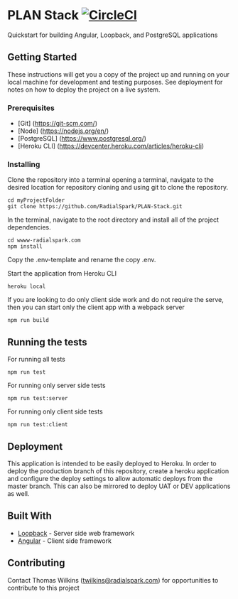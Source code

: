 # PLAN Stack [![CircleCI](https://circleci.com/gh/RadialSpark/PLAN-Stack.svg?style=svg&circle-token=0052a6d9e642906f6612bc339d6d007b70a7e2c3)](https://circleci.com/gh/RadialSpark/PLAN-Stack)

Quickstart for building Angular, Loopback, and PostgreSQL applications

## Getting Started

These instructions will get you a copy of the project up and running on your local machine for development and testing purposes. See deployment for notes on how to deploy the project on a live system.

### Prerequisites

* [Git] (https://git-scm.com/)
* [Node] (https://nodejs.org/en/)
* [PostgreSQL] (https://www.postgresql.org/)
* [Heroku CLI] (https://devcenter.heroku.com/articles/heroku-cli)

### Installing

Clone the repository into a terminal opening a terminal, navigate to the desired location for repository cloning and using git to clone the repository.

```
cd myProjectFolder
git clone https://github.com/RadialSpark/PLAN-Stack.git
```

In the terminal, navigate to the root directory and install all of the project dependencies.

```
cd wwww-radialspark.com
npm install
```

Copy the .env-template and rename the copy .env.

Start the application from Heroku CLI

```
heroku local
```

If you are looking to do only client side work and do not require the serve, then you can start only the client app with a webpack server
```
npm run build
```

## Running the tests

For running all tests

```
npm run test
```

For running only server side tests

```
npm run test:server
```

For running only client side tests

```
npm run test:client
```

## Deployment

This application is intended to be easily deployed to Heroku. In order to deploy the production branch of this repository, create a heroku application and configure the deploy settings to allow automatic deploys from the master branch. This can also be mirrored to deploy UAT or DEV applications as well.

## Built With

* [Loopback](https://loopback.io/) - Server side web framework
* [Angular](https://angular.io/) - Client side framework

## Contributing

Contact Thomas Wilkins (twilkins@radialspark.com) for opportunities to contribute to this project
